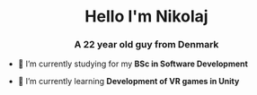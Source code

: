 <h1 align="center">Hello I'm Nikolaj</h1>
<h3 align="center">A 22 year old guy from Denmark</h3>

- 🔭 I’m currently studying for my **BSc in Software Development**

- 🌱 I’m currently learning **Development of VR games in Unity**
